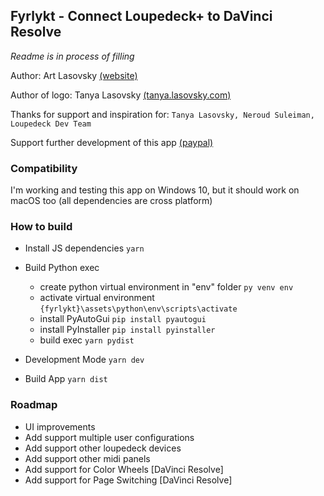 ## Fyrlykt - Connect Loupedeck+ to DaVinci Resolve
_Readme is in process of filling_

Author: Art Lasovsky [(website)](https://artlasovsky.com)

Author of logo: Tanya Lasovsky [(tanya.lasovsky.com)](https://tanya.lasovsky.com)


Thanks for support and inspiration for:
``` Tanya Lasovsky, Neroud Suleiman, Loupedeck Dev Team ```

Support further development of this app [(paypal)](https://www.paypal.com/cgi-bin/webscr?cmd=_s-xclick&hosted_button_id=KACYGFTZSTPBW)

### Compatibility
I'm working and testing this app on Windows 10, but it should work on macOS too (all dependencies are cross platform)

### How to build
* Install JS dependencies ``` yarn ```

* Build Python exec
  * create python virtual environment in "env" folder ``` py venv env ```
  * activate virtual environment ``` {fyrlykt}\assets\python\env\scripts\activate ```
  * install PyAutoGui ``` pip install pyautogui ```
  * install PyInstaller ``` pip install pyinstaller ```
  * build exec ``` yarn pydist ```

* Development Mode ``` yarn dev ```
* Build App ``` yarn dist ```


### Roadmap
* UI improvements
* Add support multiple user configurations
* Add support other loupedeck devices
* Add support other midi panels
* Add support for Color Wheels [DaVinci Resolve] 
* Add support for Page Switching [DaVinci Resolve]